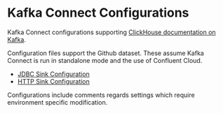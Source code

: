 # Kafka Connect Configurations

Kafka Connect configurations supporting [ClickHouse documentation on Kafka](../../).

Configuration files support the Github dataset. These assume Kafka Connect is run in standalone mode and the use of Confluent Cloud.

- [JDBC Sink Configuration](https://github.com/ClickHouse/kafka-samples/tree/main/github_events/jdbc_sink)
- [HTTP Sink Configuration](https://github.com/ClickHouse/kafka-samples/tree/main/github_events/http_sink)

Configurations include comments regards settings which require environment specific modification.